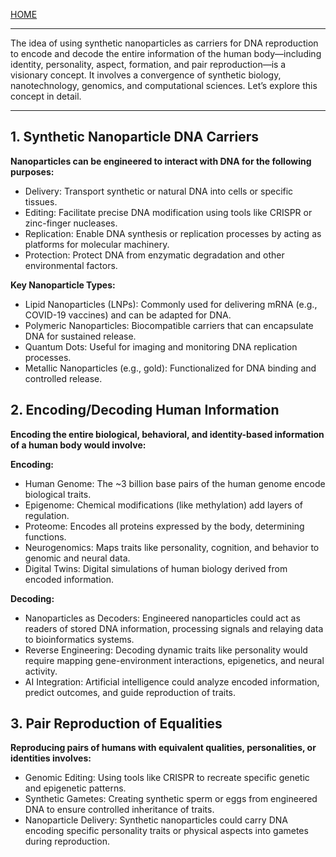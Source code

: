 [HOME](/README.md)     

---    

The idea of using synthetic nanoparticles as carriers for DNA reproduction to encode and decode the entire information of the human body—including identity, personality, aspect, formation, and pair reproduction—is a visionary concept. It involves a convergence of synthetic biology, nanotechnology, genomics, and computational sciences. Let’s explore this concept in detail.

---   

## 1. Synthetic Nanoparticle DNA Carriers    
**Nanoparticles can be engineered to interact with DNA for the following purposes:**    
- Delivery: Transport synthetic or natural DNA into cells or specific tissues.
- Editing: Facilitate precise DNA modification using tools like CRISPR or zinc-finger nucleases.
- Replication: Enable DNA synthesis or replication processes by acting as platforms for molecular machinery.
- Protection: Protect DNA from enzymatic degradation and other environmental factors.

**Key Nanoparticle Types:**    
- Lipid Nanoparticles (LNPs): Commonly used for delivering mRNA (e.g., COVID-19 vaccines) and can be adapted for DNA.
- Polymeric Nanoparticles: Biocompatible carriers that can encapsulate DNA for sustained release.
- Quantum Dots: Useful for imaging and monitoring DNA replication processes.
- Metallic Nanoparticles (e.g., gold): Functionalized for DNA binding and controlled release.


## 2. Encoding/Decoding Human Information    
**Encoding the entire biological, behavioral, and identity-based information of a human body would involve:**    


**Encoding:**   
- Human Genome: The ~3 billion base pairs of the human genome encode biological traits.
- Epigenome: Chemical modifications (like methylation) add layers of regulation.
- Proteome: Encodes all proteins expressed by the body, determining functions.
- Neurogenomics: Maps traits like personality, cognition, and behavior to genomic and neural data.
- Digital Twins: Digital simulations of human biology derived from encoded information.

**Decoding:**   
- Nanoparticles as Decoders: Engineered nanoparticles could act as readers of stored DNA information, processing signals and relaying data to bioinformatics systems.
- Reverse Engineering: Decoding dynamic traits like personality would require mapping gene-environment interactions, epigenetics, and neural activity.
- AI Integration: Artificial intelligence could analyze encoded information, predict outcomes, and guide reproduction of traits.

## 3. Pair Reproduction of Equalities    
**Reproducing pairs of humans with equivalent qualities, personalities, or identities involves:**    
- Genomic Editing: Using tools like CRISPR to recreate specific genetic and epigenetic patterns.
- Synthetic Gametes: Creating synthetic sperm or eggs from engineered DNA to ensure controlled inheritance of traits.
- Nanoparticle Delivery: Synthetic nanoparticles could carry DNA encoding specific personality traits or physical aspects into gametes during reproduction.
